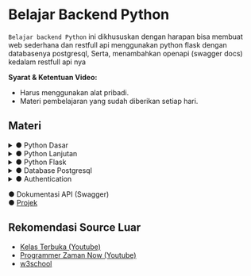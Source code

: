 # Belajar Backend Python
``Belajar backend Python``  ini dikhususkan dengan harapan bisa membuat web sederhana dan restfull api menggunakan python flask dengan databasenya postgresql, Serta, menambahkan openapi (swagger docs) kedalam restfull api nya


**Syarat & Ketentuan Video:**
- Harus menggunakan alat pribadi.
- Materi pembelajaran yang sudah diberikan setiap hari.

## Materi

<details>
    <summary> ● Python Dasar</summary>

- [Python Dasar](./pertemuan_01/README.md)
  1. Tipe Data
  2. Variabel
  3. Komentar
  4. Aritmatika
  5. Perbandingan
  6. Percabangan (IF/Else)
  7. Perulangan

</details>


<details>
    <summary> ● Python Lanjutan </summary>

- [Python Lanjutan](./pertemuan_02/README.md)
  1. [Fungsi](./pertemuan_02/1_fungsi.py)
      1.  Pengenalan Fungsi
      2.  Definisi Fungsi
      3.  Parameter dan Argumen
      4.  Nilai Kembalian

  2. [Modul](./pertemuan_02/2_module.py)
      1.  Apa itu Modul?
      2.  Membuat Modul
      3.  Mengimpor Modul
      4.  menggunakan Alias

</details>

<details>
    <summary> ● Python Flask </summary>

- [Python Flask (Web + RESTful API)](./pertemuan_03/README.md)
  1.  Routing
  2.  Templating (Jinja)
  3.  Redirect
  4.  Response
  5.  Static Files
  6.  CRUD (data dummy dengan List)

</details>


<details>
    <summary> ● Database Postgresql </summary>

- [Database Postgresql](./pertemuan_03/README.md)
  1.  DML
  2.  [Implementasi dengan Flask](/pertemuan_10/)

</details>

<details>
    <summary> ● Authentication </summary>

- [Authentication](./pertemuan_03/README.md)
  1.  Basic Auth
  2.  [JWT](./pertemuan_10/authjwt/)

</details>

● Dokumentasi API (Swagger) <br>
● [Projek](./pertemuan_12_Proyek/)

## Rekomendasi Source Luar
- [Kelas Terbuka (Youtube)](https://youtube.com/playlist?list=PLZS-MHyEIRo59lUBwU-XHH7Ymmb04ffOY&si=ApZdFQ1z6PU81v9S)
- [Programmer Zaman Now (Youtube)](https://youtube.com/playlist?list=PL-CtdCApEFH_HY6bL3JER8WJOxz1nb3_H&si=gm6ZFITD4iiL71oB)
- [w3school](https://www.w3schools.com/python/default.asp)
